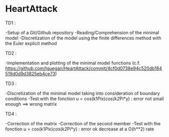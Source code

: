# HeartAttack

TD1 :

-Setup of a Git/Github repository
-Reading/Comprehension of the minimal model
-Discretization of the model using the finite differences method with the Euler explicit method

TD2 :

-Implementation and plotting of the minimal model functions (c.f. https://github.com/tguegan/HeartAttack/commit/4cf0d0738e94c520db184519d0d9d3825eb4ce73)

TD3 :

-Discretization of the minimal model taking into consideration of boundary conditions
-Test with the fonction u = cos(k1*Pi*x)*cos(k2*Pi*y) : error not small enough ==> wrong matrix

TD4 :

-Correction of the matrix
-Correction of the second member
-Test with the fonction u = cos(k1*Pi*x)*cos(k2*Pi*y) : error ok decrease at a O(h**2) rate

